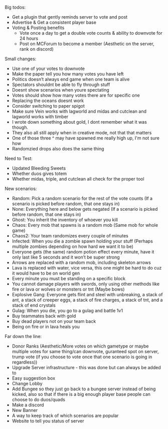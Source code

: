 Big todos:

- Get a plugin that gently reminds server to vote and post
- Advertise & Get a consistent player base
- Voting & Posting benefits
  - Vote once a day to get a double vote counts & ability to downvote for 24 hours
  - Post on MCForum to become a member (Aesthetic on the server, rank on discord)

Small changes:

- Use one of your votes to downvote
- Make the paper tell you how many votes you have left
- Politics doesn’t always end game when one team is alive
- Spectators shouldnt be able to fly through stuff
- Doesnt show scenarios when youre spectating
- Votes should show how many votes there are for specific one
- Replacing the oceans doesnt work
- Consider switching to paper spigot
- Make sure Vein works with lagworld and midas and cutclean and lagworld works with timber
- I wrote down something about gold, I dont remember what it was though.
- They also all still apply when in creative mode, not that that matters
- One of those three ^ may have spawned me really high up, I'm not sure how
- Randomzied drops also does the same thing

Need to Test:

- Updated Bleeding Sweets
- Whether duos gives totem
- Whether midas, triple, and cutclean all check for the proper tool

New scenarios:

- Random: Pick a random scenario for the rest of the vote counts (If a scenario is picked before random, that one stays in)
- None: Everything here and below gets negated (If a scenario is picked before random, that one stays in)
- Ghost: You inherit the inventory of whoever you kill
- Chaos: Every mob that spawns is a random mob (Same mob for whole game)
- Chaos2: Your team randomizes every couple of minutes
- Infected: When you die a zombie spawn holding your stuff (Perhaps multiple zombies depending on how hard we want it to be)
- Everyone gets (the same) random potion effect every minute, have it only last like 5 seconds and it won’t be super strong
- Arrows are replaced with a random mob, including skeleton arrows
- Lava is replaced with water, vice versa, this one might be hard to do cuz it would have to be on world gen
- Every minute you must be standing on a specific block
- You cannot damage players with swords, only using other methods like fire or lava or wolves or monsters or tnt (Maybe bows)
- Explosive Gang: Everyone gets flint and steel with unbreaking, a stack of ant, a stack of creeper eggs, a stack of fire charges, a stack of tnt, and a stack of end crystals
- Gulag: When you die, you go to a gulag and battle 1v1
- Buy teammates back with gold
- Buy dead players not on your team back
- Being on fire or in lava heals you

Far down the line:

- Donor Ranks (Aesthetic/More votes on which gametype or maybe multiple votes for same thing/can downvote, guranteed spot on server, trump vote (if you choose to vote once that one scenario is going in regardless))
- Upgrade Server infrastructure - this was done but can always be added to
- Easy suggestion box
- Change Lobby
- Add Bungee so they just go back to a bungee server instead of being kicked, also so that if there is a big enough player base people can choose to do duos/quads
- Make a discord
- New Banner
- A way to keep track of which scenarios are popular
- Website to tell you status of server
